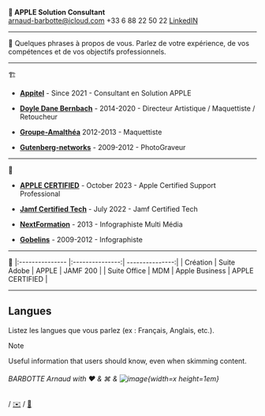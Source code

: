 ** APPLE Solution Consultant**  
arnaud-barbotte@icloud.com
+33 6 88 22 50 22
[LinkedIN](https://fr.linkedin.com/in/arnaudbarbotte)

---
👤
Quelques phrases à propos de vous. Parlez de votre expérience, de vos compétences et de vos objectifs professionnels.

---
🏗️
- **[Appitel](https://www.appitel.fr)** - Since 2021 - Consultant en Solution APPLE

- **[Doyle Dane Bernbach](https://www.ddb.fr)** - 2014-2020 - Directeur Artistique / Maquettiste / Retoucheur

- **[Groupe-Amalthéa](https://www.groupe-amalthea.fr)** 2012-2013 - Maquettiste

- **[Gutenberg-networks](https://www.gutenberg.agency/)** - 2009-2012 - PhotoGraveur

---
 🏫
- **[APPLE CERTIFIED](https://www.credly.com/badges/46ca5467-31b7-430e-b3f0-3fb8d27fa992)** - October 2023 - Apple Certified Support Professional

- **[Jamf Certified Tech]([https://www.credly.com/badges/46ca5467-31b7-430e-b3f0-3fb8d27fa992](https://fr.linkedin.com/in/arnaudbarbotte))** - July 2022 - Jamf Certified Tech

- **[NextFormation](https://nextformation.com/)** - 2013 - Infographiste Multi Média

- **[Gobelins](https://www.gobelins.fr/)** - 2009-2012 - Infographiste

---
💼
|:--------------- |:---------------:| ---------------:|
| Création | Suite Adobe | APPLE | JAMF 200 |
| Suite Office | MDM | Apple Business | APPLE CERTIFIED |

---

## Langues

Listez les langues que vous parlez (ex : Français, Anglais, etc.).

> [!NOTE]
> Useful information that users should know, even when skimming content.

###### BARBOTTE Arnaud with ❤️ & &#8984; & ![image](https://github.com/user-attachments/assets/19503dfd-a8fc-40c5-9d47-dbb978399325){width=x height=1em}
 / [✉️](mailto:arnaud-barbotte@icloud.com) / [📱](sms:0688225022)
